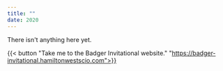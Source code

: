 ```yaml
---
title: ""
date: 2020
---
```


There isn't anything here yet.

{{< button "Take me to the Badger Invitational website." "https://badger-invitational.hamiltonwestscio.com">}}

